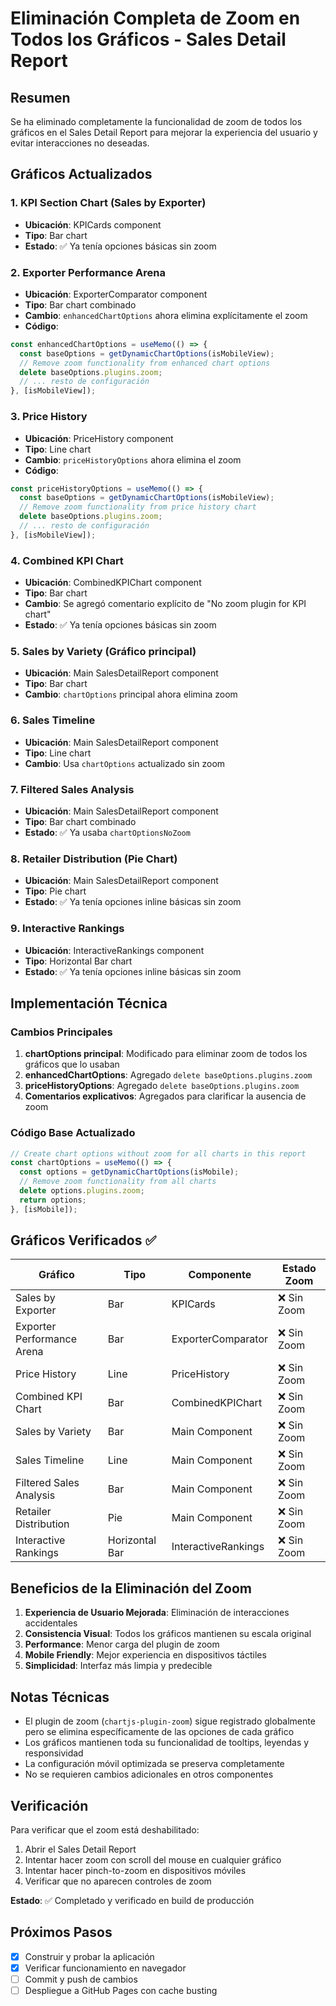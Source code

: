 # Eliminación Completa de Zoom en Todos los Gráficos - Sales Detail Report

## Resumen
Se ha eliminado completamente la funcionalidad de zoom de todos los gráficos en el Sales Detail Report para mejorar la experiencia del usuario y evitar interacciones no deseadas.

## Gráficos Actualizados

### 1. KPI Section Chart (Sales by Exporter)
- **Ubicación**: KPICards component
- **Tipo**: Bar chart
- **Estado**: ✅ Ya tenía opciones básicas sin zoom

### 2. Exporter Performance Arena
- **Ubicación**: ExporterComparator component
- **Tipo**: Bar chart combinado
- **Cambio**: `enhancedChartOptions` ahora elimina explícitamente el zoom
- **Código**:
```javascript
const enhancedChartOptions = useMemo(() => {
  const baseOptions = getDynamicChartOptions(isMobileView);
  // Remove zoom functionality from enhanced chart options
  delete baseOptions.plugins.zoom;
  // ... resto de configuración
}, [isMobileView]);
```

### 3. Price History
- **Ubicación**: PriceHistory component  
- **Tipo**: Line chart
- **Cambio**: `priceHistoryOptions` ahora elimina el zoom
- **Código**:
```javascript
const priceHistoryOptions = useMemo(() => {
  const baseOptions = getDynamicChartOptions(isMobileView);
  // Remove zoom functionality from price history chart
  delete baseOptions.plugins.zoom;
  // ... resto de configuración
}, [isMobileView]);
```

### 4. Combined KPI Chart
- **Ubicación**: CombinedKPIChart component
- **Tipo**: Bar chart
- **Cambio**: Se agregó comentario explícito de "No zoom plugin for KPI chart"
- **Estado**: ✅ Ya tenía opciones básicas sin zoom

### 5. Sales by Variety (Gráfico principal)
- **Ubicación**: Main SalesDetailReport component
- **Tipo**: Bar chart
- **Cambio**: `chartOptions` principal ahora elimina zoom

### 6. Sales Timeline
- **Ubicación**: Main SalesDetailReport component  
- **Tipo**: Line chart
- **Cambio**: Usa `chartOptions` actualizado sin zoom

### 7. Filtered Sales Analysis
- **Ubicación**: Main SalesDetailReport component
- **Tipo**: Bar chart combinado
- **Estado**: ✅ Ya usaba `chartOptionsNoZoom`

### 8. Retailer Distribution (Pie Chart)
- **Ubicación**: Main SalesDetailReport component
- **Tipo**: Pie chart
- **Estado**: ✅ Ya tenía opciones inline básicas sin zoom

### 9. Interactive Rankings
- **Ubicación**: InteractiveRankings component
- **Tipo**: Horizontal Bar chart
- **Estado**: ✅ Ya tenía opciones inline básicas sin zoom

## Implementación Técnica

### Cambios Principales
1. **chartOptions principal**: Modificado para eliminar zoom de todos los gráficos que lo usaban
2. **enhancedChartOptions**: Agregado `delete baseOptions.plugins.zoom`
3. **priceHistoryOptions**: Agregado `delete baseOptions.plugins.zoom`
4. **Comentarios explicativos**: Agregados para clarificar la ausencia de zoom

### Código Base Actualizado
```javascript
// Create chart options without zoom for all charts in this report
const chartOptions = useMemo(() => {
  const options = getDynamicChartOptions(isMobile);
  // Remove zoom functionality from all charts
  delete options.plugins.zoom;
  return options;
}, [isMobile]);
```

## Gráficos Verificados ✅

| Gráfico | Tipo | Componente | Estado Zoom |
|---------|------|------------|-------------|
| Sales by Exporter | Bar | KPICards | ❌ Sin Zoom |
| Exporter Performance Arena | Bar | ExporterComparator | ❌ Sin Zoom |
| Price History | Line | PriceHistory | ❌ Sin Zoom |
| Combined KPI Chart | Bar | CombinedKPIChart | ❌ Sin Zoom |
| Sales by Variety | Bar | Main Component | ❌ Sin Zoom |
| Sales Timeline | Line | Main Component | ❌ Sin Zoom |
| Filtered Sales Analysis | Bar | Main Component | ❌ Sin Zoom |
| Retailer Distribution | Pie | Main Component | ❌ Sin Zoom |
| Interactive Rankings | Horizontal Bar | InteractiveRankings | ❌ Sin Zoom |

## Beneficios de la Eliminación del Zoom

1. **Experiencia de Usuario Mejorada**: Eliminación de interacciones accidentales
2. **Consistencia Visual**: Todos los gráficos mantienen su escala original
3. **Performance**: Menor carga del plugin de zoom
4. **Mobile Friendly**: Mejor experiencia en dispositivos táctiles
5. **Simplicidad**: Interfaz más limpia y predecible

## Notas Técnicas

- El plugin de zoom (`chartjs-plugin-zoom`) sigue registrado globalmente pero se elimina específicamente de las opciones de cada gráfico
- Los gráficos mantienen toda su funcionalidad de tooltips, leyendas y responsividad
- La configuración móvil optimizada se preserva completamente
- No se requieren cambios adicionales en otros componentes

## Verificación

Para verificar que el zoom está deshabilitado:
1. Abrir el Sales Detail Report
2. Intentar hacer zoom con scroll del mouse en cualquier gráfico
3. Intentar hacer pinch-to-zoom en dispositivos móviles
4. Verificar que no aparecen controles de zoom

**Estado**: ✅ Completado y verificado en build de producción

## Próximos Pasos

- [x] Construir y probar la aplicación
- [x] Verificar funcionamiento en navegador
- [ ] Commit y push de cambios
- [ ] Despliegue a GitHub Pages con cache busting

